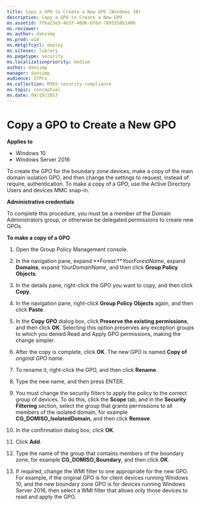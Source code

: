 ```yaml
---
title: Copy a GPO to Create a New GPO (Windows 10)
description: Copy a GPO to Create a New GPO
ms.assetid: 7f6a23e5-4b3f-40d6-bf6d-7895558b1406
ms.reviewer: 
ms.author: dansimp
ms.prod: w10
ms.mktglfcycl: deploy
ms.sitesec: library
ms.pagetype: security
ms.localizationpriority: medium
author: dansimp
manager: dansimp
audience: ITPro
ms.collection: M365-security-compliance
ms.topic: conceptual
ms.date: 04/19/2017
---
```


# Copy a GPO to Create a New GPO

**Applies to**
-   Windows 10
-   Windows Server 2016

To create the GPO for the boundary zone devices, make a copy of the main domain isolation GPO, and then change the settings to request, instead of require, authentication. To make a copy of a GPO, use the Active Directory Users and devices MMC snap-in.

**Administrative credentials**

To complete this procedure, you must be a member of the Domain Administrators group, or otherwise be delegated permissions to create new GPOs.

**To make a copy of a GPO**

1.  Open the Group Policy Management console.

2.  In the navigation pane, expand **Forest:***YourForestName*, expand **Domains**, expand *YourDomainName*, and then click **Group Policy Objects**.

3.  In the details pane, right-click the GPO you want to copy, and then click **Copy**.

4.  In the navigation pane, right-click **Group Policy Objects** again, and then click **Paste**.

5.  In the **Copy GPO** dialog box, click **Preserve the existing permissions**, and then click **OK**. Selecting this option preserves any exception groups to which you denied Read and Apply GPO permissions, making the change simpler.

6.  After the copy is complete, click **OK**. The new GPO is named **Copy of** *original GPO name*.

7.  To rename it, right-click the GPO, and then click **Rename**.

8.  Type the new name, and then press ENTER.

9.  You must change the security filters to apply the policy to the correct group of devices. To do this, click the **Scope** tab, and in the **Security Filtering** section, select the group that grants permissions to all members of the isolated domain, for example **CG\_DOMISO\_IsolatedDomain**, and then click **Remove**.

10. In the confirmation dialog box, click **OK**.

11. Click **Add**.

12. Type the name of the group that contains members of the boundary zone, for example **CG\_DOMISO\_Boundary**, and then click **OK**.

13. If required, change the WMI filter to one appropriate for the new GPO. For example, if the original GPO is for client devices running Windows 10, and the new boundary zone GPO is for devices running Windows Server 2016, then select a WMI filter that allows only those devices to read and apply the GPO.
